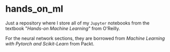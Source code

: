 # hands_on_ml
Just a repository where I store all of my `Jupyter` notebooks from the textbook "*Hands-on Machine Learning*" from O'Reilly.

For the neural network sections, they are borrowed from *Machine Learning with Pytorch and Scikit-Learn* from Packt.
